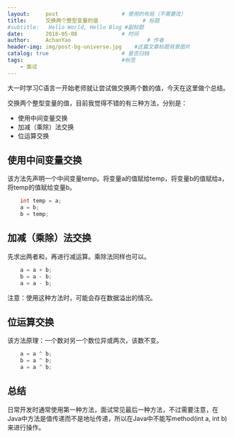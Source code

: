 ```yaml
---
layout:     post   				    # 使用的布局（不需要改）
title:      交换两个整型变量的值 				# 标题 
#subtitle:   Hello World, Hello Blog #副标题
date:       2018-05-08 				# 时间
author:     AchanYao 						# 作者
header-img: img/post-bg-universe.jpg 	#这篇文章标题背景图片
catalog: true 						# 是否归档
tags:								#标签
    - 面试
---
```


大一时学习C语言一开始老师就让尝试做交换两个数的值，今天在这里做个总结。

交换两个整型变量的值，目前我觉得不错的有三种方法，分别是：

* 使用中间变量交换
* 加减（乘除）法交换
* 位运算交换

## 使用中间变量交换

该方法先声明一个中间变量temp。将变量a的值赋给temp，将变量b的值赋给a，将temp的值赋给变量b。

```java
    int temp = a;
    a = b;
    b = temp;
```

## 加减（乘除）法交换

先求出两者和，再进行减运算。乘除法同样也可以。

```java
    a = a + b;
    b = a - b;
    a = a - b;
```

注意：使用这种方法时，可能会存在数据溢出的情况。

## 位运算交换

该方法原理：一个数对另一个数位异或两次，该数不变。

```java
    a = a ^ b;
    b = a ^ b;
    a = a ^ b;
```

## 总结

日常开发时通常使用第一种方法，面试常见最后一种方法，不过需要注意，在Java中方法是值传递而不是地址传递，所以在Java中不能写method(int a, int b)来进行操作。